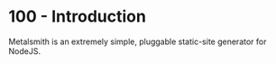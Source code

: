 # 100 - Introduction

Metalsmith is an extremely simple, pluggable static-site generator for NodeJS. 